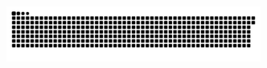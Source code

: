 <picture>
  <source media="(prefers-color-scheme: dark)" srcset="https://raw.githubusercontent.com/MarineHakobyan/MarineHakobyan/c2d83c9b16acf590a140fc5b4c151a4394421b8a/github-contribution-grid-snake-dark.svg" />
  <source media="(prefers-color-scheme: light)" srcset="https://raw.githubusercontent.com/MarineHakobyan/MarineHakobyan/c2d83c9b16acf590a140fc5b4c151a4394421b8a/github-contribution-grid-snake.svg" />
  <img alt="github-snake" src="https://raw.githubusercontent.com/MarineHakobyan/MarineHakobyan/c2d83c9b16acf590a140fc5b4c151a4394421b8a/github-contribution-grid-snake-dark.svg" />
</picture>
